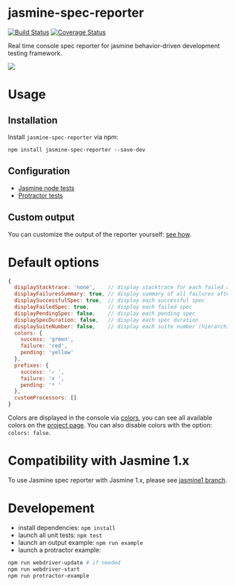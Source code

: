 jasmine-spec-reporter
=====================

[![Build Status](https://travis-ci.org/bcaudan/jasmine-spec-reporter.svg?branch=master)](https://travis-ci.org/bcaudan/jasmine-spec-reporter)
[![Coverage Status](https://coveralls.io/repos/bcaudan/jasmine-spec-reporter/badge.svg?branch=master)](https://coveralls.io/r/bcaudan/jasmine-spec-reporter?branch=master)

Real time console spec reporter for jasmine behavior-driven development testing framework.

![](screenshot.png)

# Usage

## Installation
Install `jasmine-spec-reporter` via npm:

    npm install jasmine-spec-reporter --save-dev

## Configuration
* [Jasmine node tests](docs/jasmine-npm-configuration.md)
* [Protractor tests](docs/protractor-configuration.md)

## Custom output
You can customize the output of the reporter yourself: [see how](docs/customize-output.md).

# Default options

```js
{
  displayStacktrace: 'none',    // display stacktrace for each failed assertion, values: (all|specs|summary|none)
  displayFailuresSummary: true, // display summary of all failures after execution
  displaySuccessfulSpec: true,  // display each successful spec
  displayFailedSpec: true,      // display each failed spec
  displayPendingSpec: false,    // display each pending spec
  displaySpecDuration: false,   // display each spec duration
  displaySuiteNumber: false,    // display each suite number (hierarchical)
  colors: {
    success: 'green',
    failure: 'red',
    pending: 'yellow'
  },
  prefixes: {
    success: '✓ ',
    failure: '✗ ',
    pending: '* '
  },
  customProcessors: []
}
```

Colors are displayed in the console via [colors](https://github.com/Marak/colors.js), you can see all available colors on the [project page](https://github.com/Marak/colors.js).
You can also disable colors with the option: `colors: false`.

# Compatibility with Jasmine 1.x

To use Jasmine spec reporter with Jasmine 1.x, please see [jasmine1 branch](https://github.com/bcaudan/jasmine-spec-reporter/tree/jasmine1).

# Developement

* install dependencies: `npm install`
* launch all unit tests: `npm test`
* launch an output example: `npm run example`
* launch a protractor example:
```sh
npm run webdriver-update # if needed
npm run webdriver-start
npm run protractor-example
```
